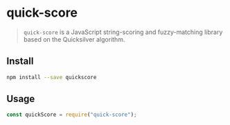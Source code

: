 # quick-score

> `quick-score` is a JavaScript string-scoring and fuzzy-matching library based on the Quicksilver algorithm.


## Install

```sh
npm install --save quickscore
```


## Usage

```js
const quickScore = require("quick-score");
```